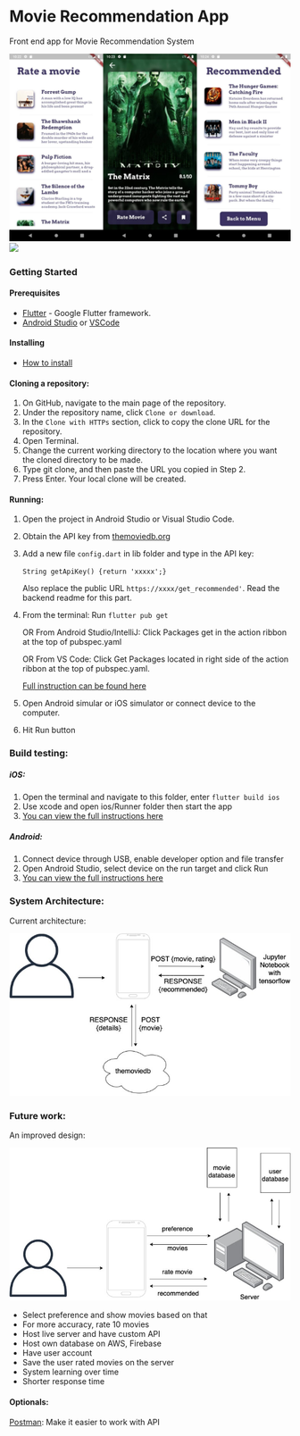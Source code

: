 # Movie Recommendation App
Front end app for Movie Recommendation System

<img src="https://github.com/SonQBChau/movie-recommender/blob/master/flutter/ss.jpg" >


<img src="https://github.com/SonQBChau/movie-recommender/blob/master/flutter/movie.gif" >

### Getting Started

#### Prerequisites
* [Flutter](https://flutter.dev) - Google Flutter framework.
* [Android Studio](https://developer.android.com/studio) or [VSCode](https://code.visualstudio.com/)
#### Installing
* [How to install](https://flutter.dev/docs/get-started/install)
#### Cloning a repository:
1. On GitHub, navigate to the main page of the repository.
2. Under the repository name, click `Clone or download`.
3. In the `Clone with HTTPs` section, click  to copy the clone URL for the repository.
4. Open Terminal.
5. Change the current working directory to the location where you want the cloned directory to be made.
6. Type git clone, and then paste the URL you copied in Step 2.
7. Press Enter. Your local clone will be created.
#### Running:
1. Open the project in Android Studio or Visual Studio Code.
2. Obtain the API key from [themoviedb.org](https://developers.themoviedb.org/3/getting-started/introduction)
3. Add a new file `config.dart` in lib folder and type in the API key:

    `String getApiKey() {return 'xxxxx';}`

    Also replace the public URL `https://xxxx/get_recommended'`. Read the backend readme for this part.
4. From the terminal: Run `flutter pub get`

   OR From Android Studio/IntelliJ: Click Packages get in the action ribbon at the top of pubspec.yaml

   OR From VS Code: Click Get Packages located in right side of the action ribbon at the top of pubspec.yaml.

   [Full instruction can be found here](https://flutter.dev/docs/development/packages-and-plugins/using-packages)

5. Open Android simular or iOS simulator or connect device to the computer.
6. Hit Run button

### Build testing:
##### iOS:
1. Open the terminal and navigate to this folder, enter `flutter build ios`
2. Use xcode and open ios/Runner folder then start the app
3. [You can view the full instructions here](https://flutter.dev/docs/deployment/ios)

##### Android:
1. Connect device through USB, enable developer option and file transfer
2. Open Android Studio, select device on the run target and click Run
3. [You can view the full instructions here](https://flutter.dev/docs/deployment/android)

### System Architecture:
Current architecture:

<img src="https://github.com/SonQBChau/movie-recommender/blob/master/flutter/ss_2.jpg" >

### Future work:
An improved design:

<img src="https://github.com/SonQBChau/movie-recommender/blob/master/flutter/ss_3.jpg" >

* Select preference and show movies based on that
* For more accuracy, rate 10 movies
* Host live server and have custom API
* Host own database on AWS, Firebase
* Have user account
* Save the user rated movies on the server
* System learning over time
* Shorter response time


#### Optionals:
[Postman](https://www.postman.com/): Make it easier to work with API


